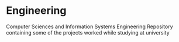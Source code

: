 # Engineering
Computer Sciences and Information Systems Engineering
Repository containing some of the projects worked while studying at university
